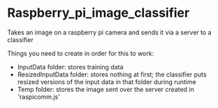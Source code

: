 # Raspberry_pi_image_classifier
Takes an image on a raspberry pi camera and sends it via a server to a classifier

Things you need to create in order for this to work:
  - InputData folder: stores training data
  - ResizedInputData folder: stores nothing at first; the classifier puts resized versions of the input data in that folder during runtime
  - Temp folder: stores the image sent over the server created in 'raspicomm.js'
